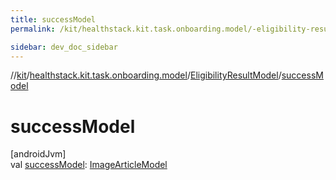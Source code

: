 ```yaml
---
title: successModel
permalink: /kit/healthstack.kit.task.onboarding.model/-eligibility-result-model/success-model.html

sidebar: dev_doc_sidebar
---
```

//[kit](../../../kit.html)/[healthstack.kit.task.onboarding.model](../index.html)/[EligibilityResultModel](index.html)/[successModel](success-model.html)



# successModel



[androidJvm]\
val [successModel](success-model.html): [ImageArticleModel](../../healthstack.kit.task.base/-image-article-model/index.html)




